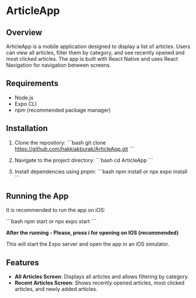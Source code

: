 # ArticleApp

## Overview

ArticleApp is a mobile application designed to display a list of articles. Users can view all articles, filter them by category, and see recently opened and most clicked articles. The app is built with React Native and uses React Navigation for navigation between screens.

## Requirements

- Node.js
- Expo CLI
- npm (recommended package manager)

## Installation

1. Clone the repository:
   \`\`\`bash
   git clone https://github.com/hakkiakburak/ArticleApp.git
   \`\`\`

2. Navigate to the project directory:
   \`\`\`bash
   cd ArticleApp
   \`\`\`

3. Install dependencies using pnpm:
   \`\`\`bash
   npm install or npx expo install
   \`\`\`

## Running the App

It is recommended to run the app on iOS:

\`\`\`bash
npm start or npx expo start
\`\`\`

**After the running - Please, press i for opening on IOS (recommended)**

This will start the Expo server and open the app in an iOS simulator.

## Features

- **All Articles Screen**: Displays all articles and allows filtering by category.
- **Recent Articles Screen**: Shows recently opened articles, most clicked articles, and newly added articles.

